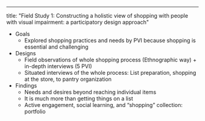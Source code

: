 ---
title: "Field Study 1: Constructing a holistic view of shopping with people with visual impairment: a participatory design approach"
* Goals
  * Explored shopping practices and needs by PVI because shopping is essential and challenging
* Designs
  * Field observations of whole shopping process (Ethnographic way) + in-depth interviews (5 PVI)
  * Situated interviews of the whole process: List preparation, shopping at the store, to pantry organization
* Findings
  * Needs and desires beyond reaching individual items
  * It is much more than getting things on a list
  * Active engagement, social learning, and “shopping”
collection: portfolio
